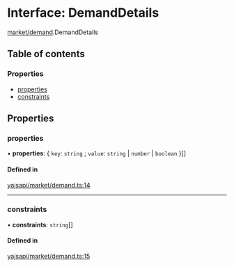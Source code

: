 # Interface: DemandDetails

[market/demand](../modules/market_demand.md).DemandDetails

## Table of contents

### Properties

- [properties](market_demand.DemandDetails.md#properties)
- [constraints](market_demand.DemandDetails.md#constraints)

## Properties

### properties

• **properties**: { `key`: `string` ; `value`: `string` \| `number` \| `boolean`  }[]

#### Defined in

[yajsapi/market/demand.ts:14](https://github.com/golemfactory/yajsapi/blob/87b4066/yajsapi/market/demand.ts#L14)

___

### constraints

• **constraints**: `string`[]

#### Defined in

[yajsapi/market/demand.ts:15](https://github.com/golemfactory/yajsapi/blob/87b4066/yajsapi/market/demand.ts#L15)
